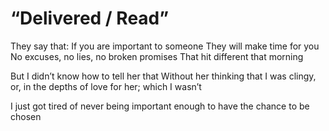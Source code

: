 # “Delivered / Read”

They say that:
  If you are important to someone
  They will make time for you
  No excuses, no lies, no broken promises
That hit different that morning

But I didn’t know how to tell her that
Without her thinking that I was clingy,
or, in the depths of love for her;
which I wasn’t

I just got tired of never being important enough to have the chance to be chosen
